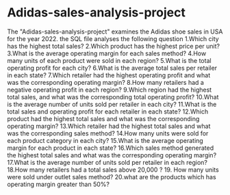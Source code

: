 # Adidas-sales-analysis-project
The "Adidas-sales-analysis-project" examines the Adidas shoe sales in USA for the year 2022.
the SQL file analyses the following question
1.Which city has the highest total sales?
2.Which product has the highest price per unit?
3.What is the average operating margin for each sales method?
4.How many units of each product were sold in each region?
5.What is the total operating profit for each city?
6.What is the average total sales per retailer in each state?
7.Which retailer had the highest operating profit and what was the corresponding operating margin?
 8.How many retailers had a negative operating profit in each region?
9.Which region had the highest total sales, and what was the corresponding total operating profit?
10.What is the average number of units sold per retailer in each city?
11.What is the total sales and operating profit for each retailer in each state?
12.Which product had the highest total sales and what was the corresponding operating margin?
13.Which retailer had the highest total sales and what was the corresponding sales method?
14.How many units were sold for each product category in each city?
15.What is the average operating margin for each product in each state?
16.Which sales method generated the highest total sales and what was the corresponding operating margin?
17.What is the average number of units sold per retailer in each region?
18.How many retailers had a total sales above 20,000 ?
19. How many units were sold under outlet sales method?
20.what are the products which has operating margin greater than 50%?
